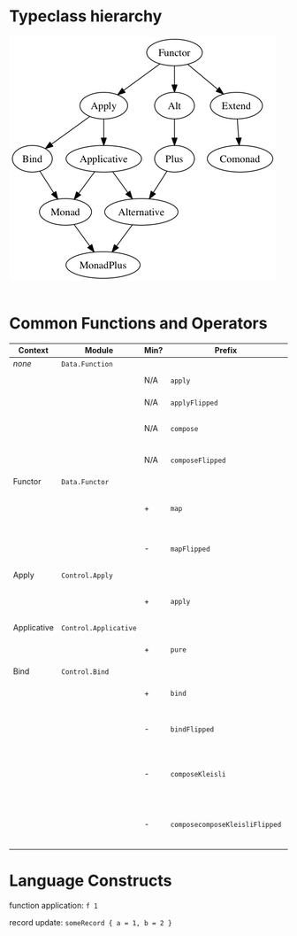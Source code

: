 # Typeclass hierarchy

<img src="typeclasses.png"/>
<br>
<br>

# Common Functions and Operators

| Context     | Module                | Min? | Prefix                         | Infix | Prec | Signature                                        |
| ----------- | --------------------- | ---- | ------------------------------ | ----- | ---- | ------------------------------------------------ |
| _none_      | `Data.Function`       |      |                                |       |      |                                                  |
|             |                       | N/A  | `apply`                        | `$`   | R0   | `(a -> b) -> a -> b`                             |
|             |                       | N/A  | `applyFlipped`                 | `#`   | L1   | `a -> (a -> b) -> b`                             |
|             |                       | N/A  | `compose`                      | `<<<` | R9   | `(b -> c) -> (a -> b) -> a -> c`                 |
|             |                       | N/A  | `composeFlipped`               | `>>>` | R9   | `(a -> b) -> (b -> c) -> a -> c`                 |
| Functor     | `Data.Functor`        |      |                                |       |      |                                                  |
|             |                       | +    | `map`                          | `<$>` | L4   | `Functor f => (a -> b) -> f a -> f b`            |
|             |                       | -    | `mapFlipped`                   | `<#>` | L1   | `Functor f => f a -> (a -> b) -> f b`            |
| Apply       | `Control.Apply`       |      |                                |       |      |                                                  |
|             |                       | +    | `apply`                        | `<*>` | L4   | `Apply f => f (a -> b) -> f a -> f b`            |
| Applicative | `Control.Applicative` |      |                                |       |      |                                                  |
|             |                       | +    | `pure`                         | N/A   | N/A  | `Applicative a => a -> f a`                      |
| Bind        | `Control.Bind`        |      |                                |       |      |                                                  |
|             |                       | +    | `bind`                         | `>>=` | L1   | `Bind m => m a -> (a -> m b) -> m b`             |
|             |                       | -    | `bindFlipped`                  | `=<<` | R1   | `Bind m => (a -> m b) -> m a -> m b`             |
|             |                       | -    | `composeKleisli`               | `>=>` | R1   | `Bind m => (a -> m b) -> (b -> m c) -> a -> m c` |
|             |                       | -    | `composecomposeKleisliFlipped` | `<=<` | R1   | `Bind m => (b -> m c) -> (a -> m b) -> a -> m c` |

# Language Constructs

function application:
`f 1`

record update: `someRecord { a = 1, b = 2 }`
